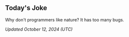 ## Today's Joke
Why don't programmers like nature? It has too many bugs.

*Updated October 12, 2024 (UTC)*
